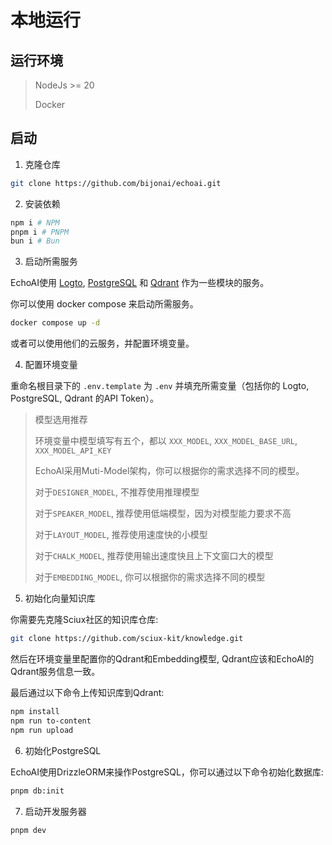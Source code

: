 # 本地运行

## 运行环境
>
> NodeJs >= 20
>
> Docker

## 启动

1. 克隆仓库

```bash
git clone https://github.com/bijonai/echoai.git
```

2. 安装依赖

```bash
npm i # NPM
pnpm i # PNPM
bun i # Bun
```

3. 启动所需服务

EchoAI使用 [Logto](https://logto.io/), [PostgreSQL](https://www.postgresql.org/) 和 [Qdrant](https://qdrant.tech/) 作为一些模块的服务。

你可以使用 docker compose 来启动所需服务。

```bash
docker compose up -d
```

或者可以使用他们的云服务，并配置环境变量。

4. 配置环境变量

重命名根目录下的 `.env.template` 为 `.env` 并填充所需变量（包括你的 Logto, PostgreSQL, Qdrant 的API Token）。

> 模型选用推荐
>
> 环境变量中模型填写有五个，都以 `XXX_MODEL`, `XXX_MODEL_BASE_URL`, `XXX_MODEL_API_KEY`
>
> EchoAI采用Muti-Model架构，你可以根据你的需求选择不同的模型。
>
> 对于`DESIGNER_MODEL`, 不推荐使用推理模型
>
> 对于`SPEAKER_MODEL`, 推荐使用低端模型，因为对模型能力要求不高
>
> 对于`LAYOUT_MODEL`, 推荐使用速度快的小模型
>
> 对于`CHALK_MODEL`, 推荐使用输出速度快且上下文窗口大的模型
>
> 对于`EMBEDDING_MODEL`, 你可以根据你的需求选择不同的模型

5. 初始化向量知识库

你需要先克隆Sciux社区的知识库仓库:

```bash
git clone https://github.com/sciux-kit/knowledge.git
```

然后在环境变量里配置你的Qdrant和Embedding模型, Qdrant应该和EchoAI的Qdrant服务信息一致。

最后通过以下命令上传知识库到Qdrant:

```bash
npm install
npm run to-content
npm run upload
```

6. 初始化PostgreSQL

EchoAI使用DrizzleORM来操作PostgreSQL，你可以通过以下命令初始化数据库:

```bash
pnpm db:init
```

7. 启动开发服务器

```bash
pnpm dev
```
